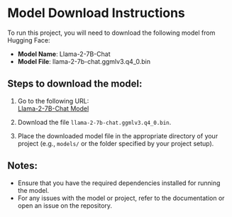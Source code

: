 # Model Download Instructions

To run this project, you will need to download the following model from Hugging Face:

- **Model Name**: Llama-2-7B-Chat
- **Model File**: llama-2-7b-chat.ggmlv3.q4_0.bin

## Steps to download the model:

1. Go to the following URL:  
   [Llama-2-7B-Chat Model](https://huggingface.co/TheBloke/Llama-2-7B-Chat-GGML/tree/main)

2. Download the file `llama-2-7b-chat.ggmlv3.q4_0.bin`.

3. Place the downloaded model file in the appropriate directory of your project (e.g., `models/` or the folder specified by your project setup).

## Notes:
- Ensure that you have the required dependencies installed for running the model.
- For any issues with the model or project, refer to the documentation or open an issue on the repository.


